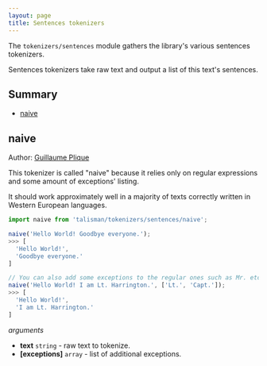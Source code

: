 ```yaml
---
layout: page
title: Sentences tokenizers
---
```


The `tokenizers/sentences` module gathers the library's various sentences tokenizers.

Sentences tokenizers take raw text and output a list of this text's sentences.

## Summary

* [naive](#naive)

<h2 id="naive">naive</h2>

<span class="marginnote">
  Author: <a href="https://github.com/Yomguithereal">Guillaume Plique</a>
</span>

This tokenizer is called "naive" because it relies only on regular expressions and some amount of exceptions' listing.

It should work approximately well in a majority of texts correctly written in Western European languages.

```js
import naive from 'talisman/tokenizers/sentences/naive';

naive('Hello World! Goodbye everyone.');
>>> [
  'Hello World!',
  'Goodbye everyone.'
]

// You can also add some exceptions to the regular ones such as Mr. etc.
naive('Hello World! I am Lt. Harrington.', ['Lt.', 'Capt.']);
>>> [
  'Hello World!',
  'I am Lt. Harrington.'
]
```

*arguments*

* **text** <code class="type">string</code> - raw text to tokenize.
* **[exceptions]** <code class="type">array</code> - list of additional exceptions.

<div id="naive-mount"></div>

<script src="{{ site.baseurl }}/assets/dist/tokenizers-sentences.js"></script>
